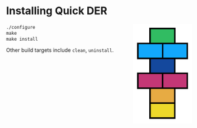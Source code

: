 # Installing Quick DER

<img alt="Quick DER logo" src="quick-der-logo.png" style="float: right"/>

    ./configure
    make
    make install

Other build targets include `clean`, `uninstall`.
